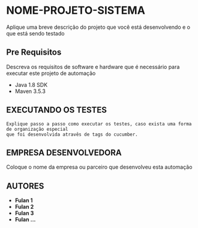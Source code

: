 # NOME-PROJETO-SISTEMA

Aplique uma breve descrição do projeto que você está desenvolvendo e o que está sendo testado


## Pre Requisitos

Descreva os requisitos de software e hardware que é necessário para executar este projeto de automação

*   Java 1.8 SDK
*   Maven 3.5.3

## EXECUTANDO OS TESTES

```
Explique passo a passo como executar os testes, caso exista uma forma de organização especial 
que foi desenvolvida atravês de tags do cucumber.
```

## EMPRESA DESENVOLVEDORA

Coloque o nome da empresa ou parceiro que desenvolveu esta automação

## AUTORES

* **Fulan 1** 
* **Fulan 2**
* **Fulan 3**
* **Fulan ...**

